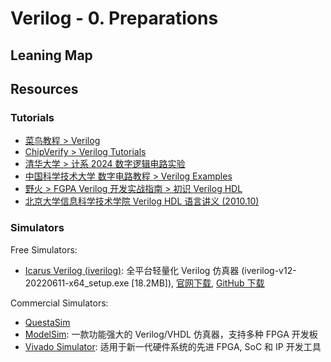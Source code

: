 # Verilog - 0. Preparations

## Leaning Map



## Resources


### Tutorials
- [菜鸟教程 > Verilog](https://www.runoob.com/w3cnote/verilog-tutorial.html)
- [ChipVerify > Verilog Tutorials](https://www.chipverify.com/verilog/verilog-syntax)
- [清华大学 > 计系 2024 数字逻辑电路实验 ](https://lab.cs.tsinghua.edu.cn/digital-logic-lab/doc/lab2/lab/)
- [中国科学技术大学 数字电路教程 > Verilog Examples](https://vlab.ustc.edu.cn/guide/doc_verilog.html)
- [野火 > FGPA Verilog 开发实战指南 > 初识 Verilog HDL](https://doc.embedfire.com/fpga/altera/ep4ce10_mini/zh/latest/fpga/Verilog_HDL.html)
- [北京大学信息科学技术学院 Verilog HDL 语言讲义 (2010.10)](https://eelab.pku.edu.cn/docs/20181113135426573067.pdf)


### Simulators




Free Simulators:
- [Icarus Verilog (iverilog)](https://zhuanlan.zhihu.com/p/95081329): 全平台轻量化 Verilog 仿真器 (iverilog-v12-20220611-x64_setup.exe [18.2MB]), [官网下载](https://bleyer.org/icarus/), [GitHub 下载](https://github.com/steveicarus/iverilog)

Commercial Simulators:
- [QuestaSim](https://www.intel.com/content/www/us/en/collections/products/fpga/software/downloads.html?edition=subscription&platform=windows)
- [ModelSim](https://www.intel.com/content/www/us/en/software-kit/750563/modelsim-intel-fpgas-pro-edition-software-version-21-1.html?wapkw=ModelSim): 一款功能强大的 Verilog/VHDL 仿真器，支持多种 FPGA 开发板
- [Vivado Simulator](https://www.amd.com/zh-cn/products/software/adaptive-socs-and-fpgas/vivado.html): 适用于新一代硬件系统的先进 FPGA, SoC 和 IP 开发工具
